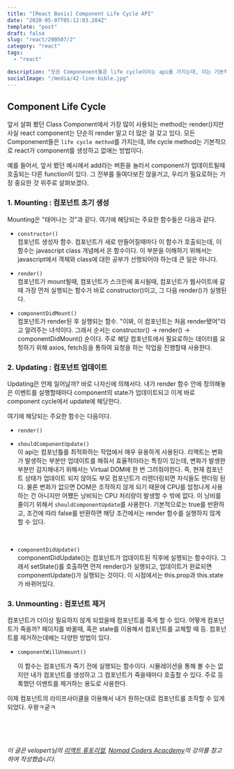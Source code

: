 ```yaml
---
title: "[React Basis] Component Life Cycle API"
date: "2020-05-07T05:12:03.284Z"
template: "post"
draft: false
slug: "react/200507/2"
category: "react"
tags:
  - "react"

description: "모든 Componenent들은 life cycle이라는 api를 가지는데, 이는 기본적으로 react가 component를 생성하고, 업데이트하고, 제거할 때 호출할 수 있는 함수들을 말한다."
socialImage: "/media/42-line-bible.jpg"
---
```


## Component Life Cycle

앞서 살펴 봤던 Class Component에서 가장 많이 사용되는 method는 render()지만 사실 react component는 단순히 render 말고 더 많은 걸 갖고 있다.
모든 Componenent들은 `life cycle method`를 가지는데, life cycle method는 기본적으로 react가 component를 생성하고 없애는 방법이다.

예를 들어서, 앞서 봤던 예시에서 add라는 버튼을 눌러서 component가 업데이트될때 호출되는 다른 function이 있다. 그 전부를 들여다보진 않을거고, 우리가 필요로하는 가장 중요한 것 위주로 살펴보겠다.

### 1. Mounting : 컴포넌트 초기 생성

Mounting은 "태어나는 것"과 같다.
여기에 해당되는 주요한 함수들은 다음과 같다.

- `constructor()` <br>
  컴포넌트 생성자 함수. 컴포넌트가 새로 만들어질때마다 이 함수가 호출되는데,
  이 함수는 javascript class 개념에서 온 함수이다.
  이 부분을 이해하기 위해서는 javascript에서 객체와 class에 대한 공부가 선행되어야 하는데 큰 일은 아니다.

- `render()` <br>
  컴포넌트가 mount될때, 컴포넌트가 스크린에 표시될때, 컴포넌트가 웹사이트에 갈때
  가장 먼저 실행되는 함수가 바로 constructor()이고, 그 다음 render()가 실행된다.

- `componentDidMount()` <br>
  컴포넌트가 render된 후 실행되는 함수.
  "이봐, 이 컴포넌트는 처음 render됐어"라고 알려주는 녀석이다.
  그래서 순서는 constructor() -> render() -> componentDidMount() 순이다.
  주로 해당 컴포넌트에서 필요로하는 데이터를 요청하기 위해 axios, fetch등을 통하여 요청을 하는 작업을 진행할때 사용한다.

### 2. Updating : 컴포넌트 업데이트

Updating은 언제 일어날까? 바로 나자신에 의해서다.
내가 render 함수 안에 정의해놓은 이벤트를 실행할때마다 component의 state가 업데이트되고 이게 바로 component cycle에서 update에 해당한다.

여기에 해당되는 주요한 함수는 다음이다.

- `render()` <br>

* `shouldComponentUpdate()` <br>
  이 api는 컴포넌틀를 최적화하는 작업에서 매우 유용하게 사용된다. 리액트는 변화가 발생하는 부분만 업데이트를 해줘서 효율적이라는 특징이 있는데, 변화가 발생한 부분만 감지해내기 위해서는 Virtual DOM에 한 번 그려줘야한다. 즉, 현재 컴포넌트 상태가 업데이트 되지 않아도 부모 컴포넌트가 리렌더링되면 자식들도 렌더링 된다. 물론 변화가 없으면 DOM은 조작하지 않게 되기 때문에 CPU를 엄청나게 사용하는 건 아니지만 어쨌든 낭비되는 CPU 처리량이 발생할 수 밖에 없다. 이 낭비를 줄이기 위해서 `shouldComponentUpdate`를 사용한다. 기본적으로는 true를 반환하고, 조건에 따라 false를 반환하면 해당 조건에서는 render 함수를 실행하지 않게 할 수 있다.

  <br>

* `componentDidUpdate()` <br>
  componentDidUpdate()는 컴포넌트가 업데이트된 직후에 실행되는 함수이다.
  그래서 setState()를 호출하면 먼저 render()가 실행되고, 업데이트가 완료되면 componentUpdate()가 실행되는 것이다. 이 시점에서는 this.prop과 this.state가 바뀌어있다.

### 3. Unmounting : 컴포넌트 제거

컴포넌트가 더이상 필요하지 않게 되었을때 컴포넌트를 죽게 할 수 있다.
어떻게 컴포넌트가 죽을까?
페이지를 바꿀때, 혹은 state를 이용해서 컴포넌트를 교체할 때 등. 컴포넌트를 제거하는데에는 다양한 방법이 있다.

- `componentWillUnmount()` <br>

  이 함수는 컴포넌트가 죽기 전에 실행되는 함수이다. 시뮬레이션을 통해 볼 수는 없지만 내가 컴포넌트를 생성하고 그 컴포넌트가 죽을때마다 호출할 수 있다. 주로 등록했던 이벤트를 제거하는 용도로 사용한다.

이제 컴포넌트의 라이프사이클을 이용해서 내가 원하는대로 컴포넌트를 조작할 수 있게 되었다. 우왕ㅋ굳ㅋ

<br>
<br>
<br>

_이 글은 velopert님의 [리액트 튜토리얼](https://velopert.com/3631), [Nomad Coders Acacdemy](https://academy.nomadcoders.co/courses/216871/lectures/10881303)의 강의를 참고하여 작성했습니다._

